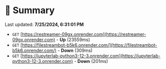 # 📖 Summary
Last updated: **7/25/2024, 6:31:01 PM**

- `GET` [https://restreamer-09gx.onrender.com](https://restreamer-09gx.onrender.com) - **Up** (23559ms)
- `GET` [https://filestreambot-b5k6.onrender.com/](https://filestreambot-b5k6.onrender.com/) - **Down** (309ms)
- `GET` [https://jupyterlab-python3-12-3.onrender.com](https://jupyterlab-python3-12-3.onrender.com) - **Down** (201ms)
